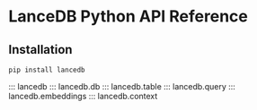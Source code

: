 # LanceDB Python API Reference

## Installation

```shell
pip install lancedb
```

::: lancedb
::: lancedb.db
::: lancedb.table
::: lancedb.query
::: lancedb.embeddings
::: lancedb.context
